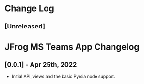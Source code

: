 # Change Log
## [Unreleased]
# JFrog MS Teams App Changelog

## [0.0.1] - Apr 25th, 2022
* Initial API, views and the basic Pyrsia node support.
